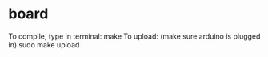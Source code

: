 # board
To compile, type in terminal: 
make
To upload: (make sure arduino is plugged in)
sudo make upload
